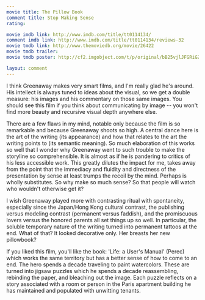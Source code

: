 ```yaml
---
movie title: The Pillow Book
comment title: Stop Making Sense
rating: 

movie imdb link: http://www.imdb.com/title/tt0114134/
comment imdb link: http://www.imdb.com/title/tt0114134/reviews-32
movie tmdb link: http://www.themoviedb.org/movie/26422
movie tmdb trailer: 
movie tmdb poster: http://cf2.imgobject.com/t/p/original/bB25vjlJFGRiGZMHqpnc2JvyeK1.jpg

layout: comment
---
```


I think Greenaway makes very smart films, and I'm really glad he's around. His intellect is always tuned to ideas about the visual, so we get a double measure: his images and his commentary on those same images. You should see this film if you think about communicating by image -- you won't find more beauty and recursive visual depth anywhere else.

There are a few flaws in my mind, notable only because the film is so remarkable and because Greenaway shoots so high. A central dance here is the art of the writing (its appearance) and how that relates to the art the writing points to (its semantic meaning). So much elaboration of this works so well that I wonder why Greenaway went to such trouble to make the storyline so comprehensible. It is almost as if he is pandering to critics of his less accessible work. This greatly dilutes the impact for me, takes away from the point that the immediacy and fluidity and directness of the presentation by sense at least trumps the recoil by the mind. Perhaps is wholly substitutes. So why make so much sense? So that people will watch who wouldn't otherwise get it?

I wish Greenaway played more with contrasting ritual with spontaneity, especially since the Japan/Hong Kong cultural contrast, the publishing versus modeling contrast (permanent versus faddish), and the promiscuous lovers versus the honored parents all set things up so well. In particular, the soluble temporary nature of the writing turned into permanent tattoos at the end. What of that? It looked decorative only. Her breasts her new pillowbook?

If you liked this film, you'll like the book: 'Life: a User's Manual' (Perec) which works the same territory but has a better sense of how to come to an end. The hero spends a decade traveling to paint watercolors. These are turned into jigsaw puzzles which he spends a decade reassembling, rebinding the paper, and bleaching out the image. Each puzzle reflects on a story associated with a room or person in the Paris apartment building he has maintained and populated with unwitting tenants.
